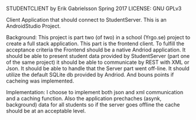 STUDENTCLIENT by Erik Gabrielsson Spring 2017
LICENSE: GNU GPLv3

Client Application that should connect to StudentServer. This is an AndroidStudio Project.


Background:
  This project is part two (of two) in a school (Yrgo.se) project to create a full stack application.
  This part is the frontend client. To fulfill the acceptance criteria the Frontend should be a native
  Andriod application. It should be able to present student data provided by StudentServer (part one of 
  the same project) it should be able to communicate by REST with XML or Json. It should be able to handle
  that the Server part went off-line. It should utilize the default SQLite db provided by Andriod. And 
  bouns points if cacheing was implemented.
  
Implementation:
  I choose to implement both json and xml communication and a caching function. Also the application
  prechaches (asynk, background) data for all students so if the server goes offline the cache should
  be at an acceptable level.
  
